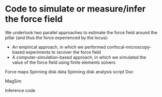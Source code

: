 # Code to simulate or measure/infer the force field

We undertook two parallel approaches to estimate the force field around the pillar (and thus the force experienced by the locus):
- An empirical approach, in which we performed confocal-microscopy-based experiments to recover the force field
- A computer-simulation-based approach, in which we simulated the value of the force field using finite elements solvers


Force maps
Spinning disk data
Spinning disk analysis script
Doc

MagSim

Inference code
